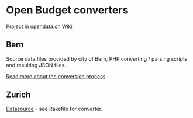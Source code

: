 # Open Budget converters

[Project in opendata.ch Wiki](http://make.opendata.ch/wiki/project:open_budget)

## Bern 

Source data files provided by city of Bern, PHP converting / parsing scripts and resulting JSON files.

[Read more about the conversion process](http://make.opendata.ch/wiki/doku.php?id=project:bern_budget).

## Zurich

[Datasource](http://data.stadt-zuerich.ch/content/portal/de/index/ogd/daten/rechnung11_budget12_budget13.html#description1) - see Rakefile for converter.

